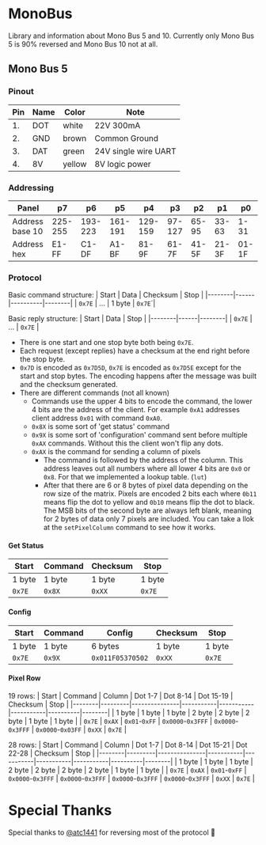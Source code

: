 # MonoBus
Library and information about Mono Bus 5 and 10. Currently only Mono Bus 5 is 90% reversed and Mono Bus 10 not at all.

## Mono Bus 5
### Pinout
|Pin |Name |Color   |Note|
|----|-----|--------|----|
| 1. | DOT | white  |22V 300mA
| 2. | GND | brown  |Common Ground
| 3. | DAT | green  |24V single wire UART
| 4. | 8V  | yellow |8V logic power

### Addressing
| Panel          |   p7   |   p6   |   p5   |   p4   |   p3   |   p2   |   p1   |   p0   |
|----------------|--------|--------|--------|--------|--------|--------|--------|--------|
|Address base 10 |225-255 |193-223 |161-191 |129-159 |97-127  |65-95   |33-63   |1-31    |
|Address hex     |E1-FF   |C1-DF   |A1-BF   |81-9F   |61-7F   |41-5F   |21-3F   |01-1F   |

### Protocol
Basic command structure:
| Start  | Data | Checksum | Stop   |
|--------|------|----------|--------|
| `0x7E` | ...  | 1 byte   | `0x7E`´|

Basic reply structure:
| Start  | Data | Stop   |
|--------|------|--------|
| `0x7E` | ...  | `0x7E` |

- There is one start and one stop byte both being `0x7E`.
- Each request (except replies) have a checksum at the end right before the stop byte.
- `0x7D` is encoded as `0x7D5D`, `0x7E` is encoded as `0x7D5E` except for the start and stop bytes.
The encoding happens after the message was built and the checksum generated.
- There are different commands (not all known)
    - Commands use the upper 4 bits to encode the command, the lower 4 bits are the address of the client. For example `0xA1` addresses client address `0x01` with command `0xA0`.
    - `0x8X` is some sort of 'get status' command
    - `0x9X` is some sort of 'configuration' command sent before multiple `0xAX` commands. Without this the client won't flip any dots.
    - `0xAX` is the command for sending a column of pixels
        - The command is followed by the address of the column. This address leaves out all numbers where all lower 4 bits are `0x0` or `0x8`. For that we implemented a lookup table. (`lut`)
        - After that there are 6 or 8 bytes of pixel data depending on the row size of the matrix. Pixels are encoded 2 bits each where `0b11` means flip the dot to yellow and `0b10` means flip the dot to black. The MSB bits of the second byte are always left blank, meaning for 2 bytes of data only 7 pixels are included. You can take a llok at the `setPixelColumn` command to see how it works.

#### Get Status
| Start  | Command | Checksum | Stop   |
|--------|---------|----------|--------|
| 1 byte | 1 byte  | 1 byte   | 1 byte |
| `0x7E` | `0x8X`  | `0xXX`   | `0x7E` |

#### Config
| Start  | Command | Config           | Checksum | Stop   |
|--------|---------|------------------|----------|--------|
| 1 byte | 1 byte  | 6 bytes          | 1 byte   | 1 byte |
| `0x7E` | `0x9X`  | `0x011F05370502` | `0xXX`   | `0x7E` |

#### Pixel Row
19 rows:
| Start  | Command | Column        | Dot 1-7   | Dot 8-14  | Dot 15-19 | Checksum | Stop   |
|--------|---------|---------------|-----------|-----------|-----------|----------|--------|
| 1 byte | 1 byte  | 1 byte        | 2 byte            | 2 byte            | 2 byte            | 1 byte | 1 byte |
| `0x7E` | `0xAX`  | `0x01`-`0xFF` | `0x0000`-`0x3FFF` | `0x0000`-`0x3FFF` | `0x0000`-`0x03FF` | `0xXX` | `0x7E` |

28 rows:
| Start  | Command | Column        | Dot 1-7   | Dot 8-14  | Dot 15-21 | Dot 22-28 | Checksum | Stop   |
|--------|---------|---------------|-----------|-----------|-----------|-----------|----------|--------|
| 1 byte | 1 byte  | 1 byte        | 2 byte            | 2 byte            | 2 byte            | 2 byte            | 1 byte | 1 byte |
| `0x7E` | `0xAX`  | `0x01`-`0xFF` | `0x0000`-`0x3FFF` | `0x0000`-`0x3FFF` | `0x0000`-`0x3FFF` | `0x0000`-`0x3FFF` | `0xXX` | `0x7E` |

# Special Thanks
Special thanks to [@atc1441](https://github.com/atc1441) for reversing most of the protocol :rocket: